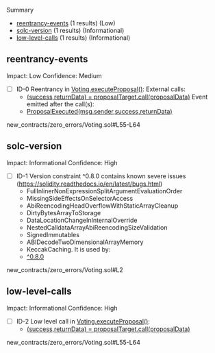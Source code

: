 Summary
 - [reentrancy-events](#reentrancy-events) (1 results) (Low)
 - [solc-version](#solc-version) (1 results) (Informational)
 - [low-level-calls](#low-level-calls) (1 results) (Informational)
## reentrancy-events
Impact: Low
Confidence: Medium
 - [ ] ID-0
Reentrancy in [Voting.executeProposal()](new_contracts/zero_errors/Voting.sol#L55-L64):
	External calls:
	- [(success,returnData) = proposalTarget.call(proposalData)](new_contracts/zero_errors/Voting.sol#L60)
	Event emitted after the call(s):
	- [ProposalExecuted(msg.sender,success,returnData)](new_contracts/zero_errors/Voting.sol#L63)

new_contracts/zero_errors/Voting.sol#L55-L64


## solc-version
Impact: Informational
Confidence: High
 - [ ] ID-1
Version constraint ^0.8.0 contains known severe issues (https://solidity.readthedocs.io/en/latest/bugs.html)
	- FullInlinerNonExpressionSplitArgumentEvaluationOrder
	- MissingSideEffectsOnSelectorAccess
	- AbiReencodingHeadOverflowWithStaticArrayCleanup
	- DirtyBytesArrayToStorage
	- DataLocationChangeInInternalOverride
	- NestedCalldataArrayAbiReencodingSizeValidation
	- SignedImmutables
	- ABIDecodeTwoDimensionalArrayMemory
	- KeccakCaching.
It is used by:
	- [^0.8.0](new_contracts/zero_errors/Voting.sol#L2)

new_contracts/zero_errors/Voting.sol#L2


## low-level-calls
Impact: Informational
Confidence: High
 - [ ] ID-2
Low level call in [Voting.executeProposal()](new_contracts/zero_errors/Voting.sol#L55-L64):
	- [(success,returnData) = proposalTarget.call(proposalData)](new_contracts/zero_errors/Voting.sol#L60)

new_contracts/zero_errors/Voting.sol#L55-L64


